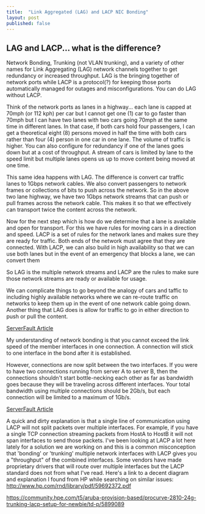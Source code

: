 ```yaml
---
title:  "Link Aggregated (LAG) and LACP NIC Bonding"
layout: post
published: false
---
```


## LAG and LACP... what is the difference?

Network Bonding, Trunking (not VLAN trunking), and a variety of other names for Link Aggregating (LAG) network channels together to get redundancy or increased throughput. LAG is the bringing together of network ports while LACP is a protocol(?) for keeping those ports automatically managed for outages and misconfigurations. You can do LAG without LACP.

Think of the network ports as lanes in a highway...  each lane is capped at 70mph (or 112 kph) per car but I cannot get one (1) car to go faster than 70mph but I can have two lanes with two cars going 70mph at the same time in different lanes. In that case, if both cars hold four passengers, I can get a theoretical eight (8) persons moved in half the time with both cars rather than four (4) person in one car in one lane. The volume of traffic is higher. You can also configure for redundancy if one of the lanes goes down but at a cost of throughput. A stream of cars is limited by lane to the speed limit but multiple lanes opens us up to move content being moved at one time.

This same idea happens with LAG. The difference is convert car traffic lanes to 1Gbps network cables. We also convert passengers to network frames or collections of bits to push across the network. So in the above two lane highway, we have two 1Gbps network streams that can push or pull frames across the network cable. This makes it so that we effectively can transport twice the content across the network.

Now for the next step which is how do we determine that a lane is available and open for transport. For this we have rules for moving cars in a direction and speed. LACP is a set of rules for the network lanes and makes sure they are ready for traffic. Both ends of the network must agree that they are connected. With LACP, we can also build in high availability so that we can use both lanes but in the event of an emergency that blocks a lane, we can convert them

So LAG is the multiple network streams and LACP are the rules to make sure those network streams are ready or available for usage.

We can complicate things to go beyond the analogy of cars and taffic to including highly available networks where we can re-route traffic on networks to keep them up in the event of one network cable going down. Another thing that LAG does is allow for traffic to go in either direction to push or pull the content.

[ServerFault Article](https://serverfault.com/a/569724)

My understanding of network bonding is that you cannot exceed the link speed of the member interfaces in one connection. A connection will stick to one interface in the bond after it is established.

However, connections are now split between the two interfaces. If you were to have two connections running from server A to server B, then the connections shouldn't start bottle-necking each other as far as bandwidth goes because they will be traveling across different interfaces. Your total bandwidth using multiple connections should be 2Gb/s, but each connection will be limited to a maximum of 1Gb/s.

[ServerFault Article](https://serverfault.com/questions/569060/link-aggregation-lacp-802-3ad-max-throughput/569125#569125)
    
A quick and dirty explanation is that a single line of communication using LACP will not split packets over multiple interfaces. For example, if you have a single TCP connection streaming packets from HostA to HostB it will not span interfaces to send those packets. I've been looking at LACP a lot here lately for a solution we are working on and this is a common misconception that 'bonding' or 'trunking' multiple network interfaces with LACP gives you a "throughput" of the combined interfaces. Some vendors have made proprietary drivers that will route over multiple interfaces but the LACP standard does not from what I've read. Here's a link to a decent diagram and explanation I found from HP while searching on similar issues: http://www.hp.com/rnd/library/pdf/59692372.pdf

https://community.hpe.com/t5/aruba-provision-based/procurve-2810-24g-trunking-lacp-setup-for-newbie/td-p/5899089

